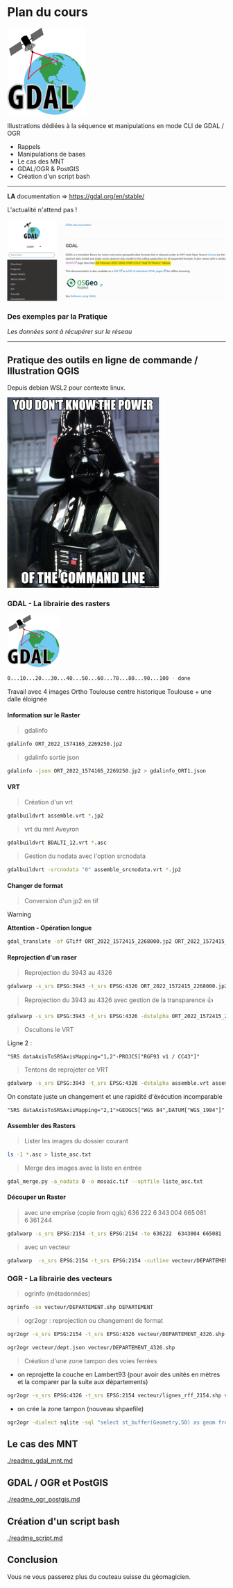 # Plan du cours

<img src="https://raw.githubusercontent.com/ThomasIdgeo/svg_ressources_idgeo/refs/heads/main/icons_png/GDALLogoColor.png" height=200>

Illustrations dédiées à la séquence et manipulations en mode CLI de GDAL / OGR

- Rappels
- Manipulations de bases
- Le cas des MNT
- GDAL/OGR & PostGIS
- Création d'un script bash

--------------


**LA** documentation => https://gdal.org/en/stable/

L'actualité n'attend pas !

![img/202502_last_version.png](img/202502_last_version.png)


### Des exemples par la Pratique

*Les données sont à récupérer sur le réseau*

--------------

## Pratique des outils en ligne de commande / Illustration QGIS

Depuis debian WSL2 pour contexte linux.

![](img/command_line.jpg)


### GDAL - La librairie des rasters

<img src="https://github.com/ThomasIdgeo/svg_ressources_idgeo/blob/main/icons_png/GDALLogoColor.png?raw=true" width="120" height="120"/>

```bash
0...10...20...30...40...50...60...70...80...90...100 - done
```

Travail avec 4 images Ortho Toulouse centre historique Toulouse + une dalle éloignée


#### Information sur le Raster

> gdalinfo


```bash
gdalinfo ORT_2022_1574165_2269250.jp2
```

> gdalinfo sortie json

```bash
gdalinfo -json ORT_2022_1574165_2269250.jp2 > gdalinfo_ORT1.json
```


#### VRT

> Création d'un vrt

```bash
gdalbuildvrt assemble.vrt *.jp2
```
> vrt du mnt Aveyron

```bash
gdalbuildvrt BDALTI_12.vrt *.asc
```

> Gestion du nodata avec l'option srcnodata

```bash
gdalbuildvrt -srcnodata "0" assemble_srcnodata.vrt *.jp2
```


#### Changer de format

> Conversion d'un jp2 en tif

> [!WARNING]
> **Attention - Opération longue**

```bash
gdal_translate -of GTiff ORT_2022_1572415_2268000.jp2 ORT_2022_1572415_2268000.tif
```

#### Reprojection d'un raser

> Reprojection du 3943 au 4326

```bash
gdalwarp -s_srs EPSG:3943 -t_srs EPSG:4326 ORT_2022_1572415_2268000.jp2 ORT_2022_1572415_2268000_4326.jp2
```

> Reprojection du 3943 au 4326 avec gestion de la transparence :+1:

```bash
gdalwarp -s_srs EPSG:3943 -t_srs EPSG:4326 -dstalpha ORT_2022_1572415_2268000.jp2 ORT_2022_1572415_2268000_4326.jp2
```

> Oscultons le VRT 

Ligne 2 :

	"SRS dataAxisToSRSAxisMapping="1,2"-PROJCS["RGF93 v1 / CC43"]"

> Tentons de reprojeter ce VRT
```bash
gdalwarp -s_srs EPSG:3943 -t_srs EPSG:4326 -dstalpha assemble.vrt assemble_4326.vrt
```

On constate juste un changement et une rapidité d'éxécution incomparable
	
	"SRS dataAxisToSRSAxisMapping="2,1">GEOGCS["WGS 84",DATUM["WGS_1984"]"

#### Assembler des Rasters

> Lister les images du dossier courant
```bash
ls -1 *.asc > liste_asc.txt
```
> Merge des images avec la liste en entrée
```bash
gdal_merge.py -a_nodata 0 -o mosaic.tif --optfile liste_asc.txt
```

#### Découper un Raster

> avec une emprise (copie from qgis) 636 222  6 343 004 665 081  6 361 244

```bash
gdalwarp -s_srs EPSG:2154 -t_srs EPSG:2154 -te 636222  6343004 665081  6361244 -crop_to_cutline mosaic.tif mosaic_crop_emprise.tif
```

> avec un vecteur

```bash
gdalwarp  -s_srs EPSG:2154 -t_srs EPSG:2154 -cutline vecteur/DEPARTEMENT.shp -cl DEPARTEMENT -cwhere "INSEE_DEP = '12'" -crop_to_cutline mosaic.tif mosaic_crop_aveyron.tif
```

### OGR  - La librairie des vecteurs

> ogrinfo (métadonnées)
```bash
ogrinfo -so vecteur/DEPARTEMENT.shp DEPARTEMENT
```
> ogr2ogr : reprojection ou changement de format
```bash
ogr2ogr -s_srs EPSG:2154 -t_srs EPSG:4326 vecteur/DEPARTEMENT_4326.shp vecteur/DEPARTEMENT.shp
```

```bash
ogr2ogr vecteur/dept.json vecteur/DEPARTEMENT_4326.shp
```

> Création d'une zone tampon des voies ferrées

- on reprojette la couche en Lambert93 (pour avoir des unités en mètres et la comparer par la suite aux départements)
```bash
ogr2ogr -s_srs EPSG:4326 -t_srs EPSG:2154 vecteur/lignes_rff_2154.shp vecteur/formes-des-lignes-du-rfn.shp
```
- on crée la zone tampon (nouveau shpaefile)
```bash
ogr2ogr -dialect sqlite -sql "select st_buffer(Geometry,50) as geom from lignes_rff_2154" vecteur/zt_lignes_rff.shp vecteur/lignes_rff_2154.shp 
```

Le cas des MNT
---------

[./readme_gdal_mnt.md](readme_gdal_mnt.md)


GDAL / OGR et PostGIS
---------

[./readme_ogr_postgis.md](readme_ogr_postgis.md)


Création d'un script bash
--------

[./readme_script.md](readme_script.md)

Conclusion
-------

Vous ne vous passerez plus du couteau suisse du géomagicien.



